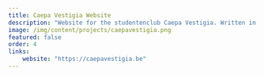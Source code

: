```yaml
---
title: Caepa Vestigia Website
description: "Website for the studentenclub Caepa Vestigia. Written in Vue & Typescript"
image: /img/content/projects/caepavestigia.png
featured: false
order: 4
links:
    website: "https://caepavestigia.be"
---
```

